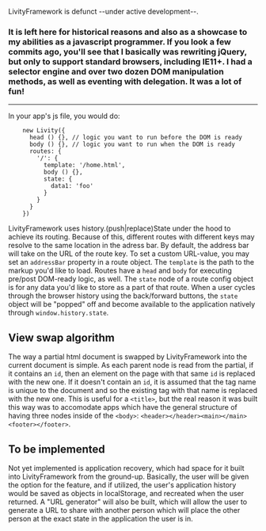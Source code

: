 LivityFramework is defunct --under active development--.  

### It is left here for historical reasons and also as a showcase to my abilities as a javascript programmer. If you look a few commits ago, you'll see that I basically was rewriting jQuery, but only to support standard browsers, including IE11+. I had a selector engine and over two dozen DOM manipulation methods, as well as eventing with delegation. It was a lot of fun!  

-----------------------------
In your app's js file, you would do:
```
    new Livity({
      head () {}, // logic you want to run before the DOM is ready
      body () {}, // logic you want to run when the DOM is ready
      routes: {
        '/': {
          template: '/home.html',
          body () {},
          state: {
            data1: 'foo'
          }
        }
      }
    })
```

LivityFramework uses history.(push|replace)State under the hood to achieve its routing.  Because of this, different routes with different keys may resolve to the same location in the adress bar.  By default, the address bar will take on the URL of the route key.  To set a custom URL-value, you may set an `addressBar` property in a route object.  The `template` is the path to the markup you'd like to load.  Routes have a `head` and `body` for executing pre/post DOM-ready logic, as well.  The `state` node of a route config object is for any data you'd like to store as a part of that route.  When a user cycles through the browser history using the back/forward buttons, the `state` object will be "popped" off and become available to the application natively through `window.history.state`.  

## View swap algorithm
The way a partial html document is swapped by LivityFramework into the current document is simple.  As each parent node is read from the partial, if it contains an `id`, then an element on the page with that same `id` is replaced with the new one.  If it doesn't contain an `id`, it is assumed that the tag name is unique to the document and so the existing tag with that name is replaced with the new one.  This is useful for a `<title>`, but the real reason it was built this way was to accomodate apps which have the general structure of having three nodes inside of the `<body>`: `<header></header><main></main><footer></footer>`.

## To be implemented
Not yet implemented is application recovery, which had space for it built into LivityFramework from the ground-up.  Basically, the user will be given the option for the feature, and if utilized, the user's application history would be saved as objects in localStorage, and recreated when the user returned.  A "URL generator" will also be built, which will allow the user to generate a URL to share with another person which will place the other person at the exact state in the application the user is in.
